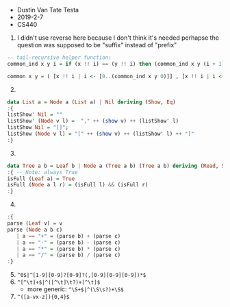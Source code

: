 - Dustin Van Tate Testa
- 2019-2-7
- CS440

1. I didn't use reverse here because I don't think it's needed perhapse the question was supposed to be "suffix" instead of "prefix"
``` haskell
-- tail-recursive helper function:
common_ind x y i = if (x !! i) == (y !! i) then (common_ind x y (i + 1)) else (i - 1)

common x y = ( [x !! i | i <- [0..(common_ind x y 0)]] , [x !! i | i <- [(common_ind x y 0)..(length x - 1)]], [y !! i | i <- [(common_ind x y 0)..(length y - 1)]] )
```

2. 
```haskell
data List a = Node a (List a) | Nil deriving (Show, Eq)
:{
listShow' Nil = ""
listShow' (Node v l) =  "," ++ (show v) ++ (listShow' l)
listShow Nil = "[]";
listShow (Node v l) = "[" ++ (show v) ++ (listShow' l) ++ "]"
:}
```
3. 
```haskell
data Tree a b = Leaf b | Node a (Tree a b) (Tree a b) deriving (Read, Show, Eq)
:{ -- Note: always True
isFull (Leaf a) = True
isFull (Node a l r) = (isFull l) && (isFull r)
:}
```
4.
```haskell
:{
parse (Leaf v) = v 
parse (Node a b c)
   | a == "+" = (parse b) + (parse c)
   | a == "-" = (parse b) - (parse c)
   | a == "*" = (parse b) * (parse c)
   | a == "/" = (parse b) / (parse c)
:}
```

5. `^0$|^[1-9][0-9]?[0-9]?(,[0-9][0-9][0-9])*$`
6. `^[^\t]+$|^([^\t]\t?)+[^\t]$`
	- more generic: `^\S+$|^(\S\s?)+\S$`
7. `^([a-vx-z]){0,4}$`





